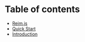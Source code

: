 # Table of contents

* [Reim.js](../README.md)
* [Quick Start](quick-start.md)
* [Introduction](introduction.md)

